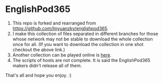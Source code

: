 # EnglishPod365

1. This repo is forked and rearranged from https://github.com/linyuanzky/englishpod365.
2. I make this collection of files separated in different branches for those whose network may not be stable to download the whole collection once for all. (If you want to download the collection in one shot checkout the above link.)
3. Another collection can be played online is [here](https://archive.org/details/englishpod_all).
4. The scripts of hosts are not complete. It is said the EnglishPod365 makers didn't release all of them.

That's all and hope you enjoy. :)
